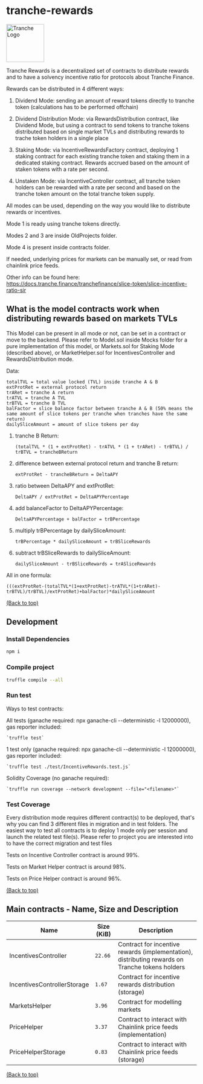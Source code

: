 # tranche-rewards

<img src="https://gblobscdn.gitbook.com/spaces%2F-MP969WsfbfQJJFgxp2K%2Favatar-1617981494187.png?alt=media" alt="Tranche Logo" width="100">

Tranche Rewards is a decentralized set of contracts to distribute rewards and to have a solvency incentive ratio for protocols about Tranche Finance.

Rewards can be distributed in 4 different ways:

1. Dividend Mode: sending an amount of reward tokens directly to tranche token (calculations has to be performed offchain)

2. Dividend Distribution Mode: via RewardsDistribution contract, like Dividend Mode, but using a contract to send tokens to tranche tokens distributed based on single market TVLs and distributing rewards to trache token holders in a single place

3. Staking Mode: via IncentiveRewardsFactory contract, deploying 1 staking contract for each existing tranche token and staking them in a dedicated staking contract. Rewards accrued based on the amount of staken tokens with a rate per second.

4. Unstaken Mode: via IncentiveController contract, all tranche token holders can be rewarded with a rate per second and based on the tranche token amount on the total tranche token supply.

All modes can be used, depending on the way you would like to distribute rewards or incentives.

Mode 1 is ready using tranche tokens directly.

Modes 2 and 3 are inside OldProjects folder.

Mode 4 is present inside contracts folder.

If needed, underlying prices for markets can be manually set, or read from chainlink price feeds.

Other info can be found here: https://docs.tranche.finance/tranchefinance/slice-token/slice-incentive-ratio-sir

## What is the model contracts work when distributing rewards based on markets TVLs

This Model can be present in all mode or not, can be set in a contract or move to the backend. Please refer to Model.sol inside Mocks folder for a pure implementation of this model, or Markets.sol for Staking Mode (described above), or MarketHelper.sol for IncentivesController and RewardsDistribution mode. 

Data: 

    totalTVL = total value locked (TVL) inside tranche A & B
    extProtRet = external protocol return
    trARet = tranche A return
    trATVL = tranche A TVL
    trBTVL = tranche B TVL
    balFactor = slice balance factor between tranche A & B (50% means the same amount of slice tokens per tranche when tranches have the same return) 
    dailySliceAmount = amount of slice tokens per day


1. tranche B Return:

    `(totalTVL * (1 + extProtRet) - trATVL * (1 + trARet) - trBTVL) / trBTVL = trancheBReturn`

2. difference between external protocol return and tranche B return:

    `extProtRet - trancheBReturn = DeltaAPY`

3. ratio between DeltaAPY and extProtRet:

    `DeltaAPY / extProtRet = DeltaAPYPercentage`

4. add balanceFactor to DeltaAPYPercentage:

    `DeltaAPYPercentage + balFactor = trBPercentage`

5. multiply trBPercentage by dailySliceAmount:

    `trBPercentage * dailySliceAmount = trBSliceRewards`

6. subtract trBSliceRewards to dailySliceAmount: 

    `dailySliceAmount - trBSliceRewards = trASliceRewards`

All in one formula:

    (((extProtRet-(totalTVL*(1+extProtRet)-trATVL*(1+trARet)-trBTVL)/trBTVL)/extProtRet)+balFactor)*dailySliceAmount

[(Back to top)](#tranche-rewards)

## Development

### Install Dependencies

```bash
npm i
```

### Compile project

```bash
truffle compile --all
```

### Run test

Ways to test contracts:

All tests (ganache required: npx ganache-cli --deterministic -l 12000000), gas reporter included:

    `truffle test`   

1 test only (ganache required: npx ganache-cli --deterministic -l 12000000), gas reporter included:

    `truffle test ./test/IncentiveRewards.test.js`   

Solidity Coverage (no ganache required):

    `truffle run coverage --network development --file="<filename>"`   

### Test Coverage

Every distribution mode requires different contract(s) to be deployed, that's why you can find 3 different files in migration and in test folders. The easiest way to test all contracts is to deploy 1 mode only per session and launch the related test file(s). Please refer to project you are interested into to have the correct migration and test files 

Tests on Incentive Controller contract is around 99%.

Tests on Market Helper contract is around 98%.

Tests on Price Helper contract is around 96%.

[(Back to top)](#tranche-rewards)

## Main contracts - Name, Size and Description

<table>
    <thead>
      <tr>
        <th>Name</th>
        <th>Size (KiB)</th>
        <th>Description</th>
      </tr>
    </thead>
    <tbody>
        <tr>
            <td>IncentivesController</td>
            <td><code>22.66</code></td>
            <td>Contract for incentive rewards (implementation), distributing rewards on Tranche tokens holders</td>
        </tr>
        <tr>
            <td>IncentivesControllerStorage</td>
            <td><code>1.67</code></td>
            <td>Contract for incentive rewards distribution (storage)</td>
        </tr>
        <tr>
            <td>MarketsHelper</td>
            <td><code>3.96</code></td>
            <td>Contract for modelling markets</td>
        </tr>
        <tr>
            <td>PriceHelper</td>
            <td><code>3.37</code></td>
            <td>Contract to interact with Chainlink price feeds (implementation)</td>
        </tr>
        <tr>
            <td>PriceHelperStorage</td>
            <td><code>0.83</code></td>
            <td>Contract to interact with Chainlink price feeds (storage)</td>
        </tr>
    </tbody>
  </table>

[(Back to top)](#tranche-rewards)